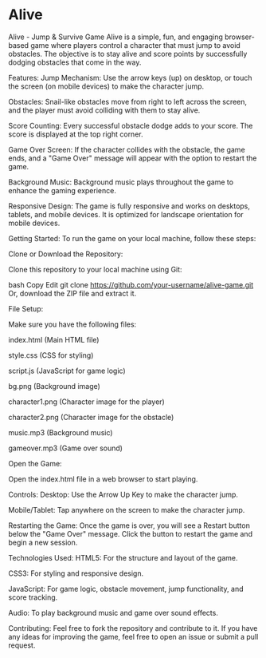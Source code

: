# Alive

Alive - Jump & Survive Game
Alive is a simple, fun, and engaging browser-based game where players control a character that must jump to avoid obstacles. The objective is to stay alive and score points by successfully dodging obstacles that come in the way.

Features:
Jump Mechanism: Use the arrow keys (up) on desktop, or touch the screen (on mobile devices) to make the character jump.

Obstacles: Snail-like obstacles move from right to left across the screen, and the player must avoid colliding with them to stay alive.

Score Counting: Every successful obstacle dodge adds to your score. The score is displayed at the top right corner.

Game Over Screen: If the character collides with the obstacle, the game ends, and a "Game Over" message will appear with the option to restart the game.

Background Music: Background music plays throughout the game to enhance the gaming experience.

Responsive Design: The game is fully responsive and works on desktops, tablets, and mobile devices. It is optimized for landscape orientation for mobile devices.

Getting Started:
To run the game on your local machine, follow these steps:

Clone or Download the Repository:

Clone this repository to your local machine using Git:

bash
Copy
Edit
git clone https://github.com/your-username/alive-game.git
Or, download the ZIP file and extract it.

File Setup:

Make sure you have the following files:

index.html (Main HTML file)

style.css (CSS for styling)

script.js (JavaScript for game logic)

bg.png (Background image)

character1.png (Character image for the player)

character2.png (Character image for the obstacle)

music.mp3 (Background music)

gameover.mp3 (Game over sound)

Open the Game:

Open the index.html file in a web browser to start playing.

Controls:
Desktop: Use the Arrow Up Key to make the character jump.

Mobile/Tablet: Tap anywhere on the screen to make the character jump.

Restarting the Game:
Once the game is over, you will see a Restart button below the "Game Over" message. Click the button to restart the game and begin a new session.

Technologies Used:
HTML5: For the structure and layout of the game.

CSS3: For styling and responsive design.

JavaScript: For game logic, obstacle movement, jump functionality, and score tracking.

Audio: To play background music and game over sound effects.

Contributing:
Feel free to fork the repository and contribute to it. If you have any ideas for improving the game, feel free to open an issue or submit a pull request.

